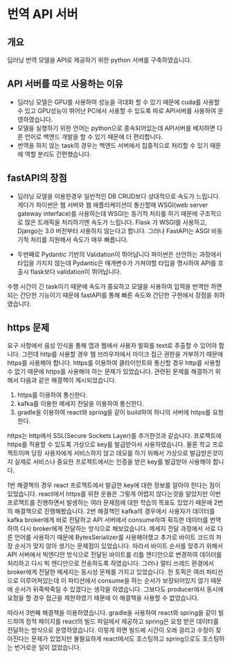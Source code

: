 # 번역 API 서버

## 개요
딥러닝 번역 모델을 API로 제공하기 위한 python 서버를 구축하였습니다.

## API 서버를 따로 사용하는 이유
- 딥러닝 모델은 GPU를 사용하여 성능을 극대화 할 수 있기 때문에 cuda를 사용할 수 있고 GPU성능이 뛰어난 PC에서 사용할 수 있도록 따로 API서버를 사용하여 운영하였습니다.
- 모델을 실행하기 위한 언어는 python으로 종속되어있는데 API서버를 배치하면 다른 언어로 백엔드 개발을 할 수 있기 때문에 더 편리합니다.
- 번역을 하지 않는 task의 경우는 백엔드 서버에서 집중적으로 처리할 수 있기 때문에 역할 분리도 간편했습니다. 

## fastAPI의 장점
- 딥러닝 모델을 이용한경우 일반적인 DB CRUD보다 상대적으로 속도가 느립니다. 게다가 파이썬은 웹 서버와 웹 애플리케이션이 통신할때 WSGI(web server gateway interface)를 사용하는데 WSGI는 동기적 처리를 하기 때문에 구조적으로 많은 트래픽을 처리하기엔 속도가 느립니다. Flask 가 WSGI를 사용하고, Django는 3.0 버전부터 사용하지 않는다고 합니다. 
그러나 FastAPI는 ASGI 비동기적 처리를 지원해서 속도가 매우 빠릅니다.

- 두번째로 Pydantic 기반의 Validation이 뛰어납니다 파이썬은 선언하는 과정에서 타입을 가지지 않는데 Pydantic은 매개변수가 가져야할 타입을 명시하여 API를 호출시 flask보다 validation이 뛰어납니다. 

수행 시간이 긴 task이기 때문에 속도가 중요하고 모델을 사용하여 입력을 번역만 하면 되는 간단한 기능이기 때문에 fastAPI를 통해 빠른 속도와 간단한 구현에서 장점을 취하였습니다. 

## https 문제

요구 사항에서 음성 인식을 통해 앱과 웹에서 사용자 발화를 text로 추출할 수 있어야 합니다. 그런데 http를 사용할 경우 웹 브라우저에서 마이크 접근 권한을 거부하기 때문에 https를 사용해야 합니다. https를 이용하여 클라이언트와 통신할 경우 http를 사용할 수 없기 때문에 https를 사용해야 하는 문제가 있었습니다.
관련된 문제를 해결하기 위해서 다음과 같은 해결책이 제시되었습니다.

1. https를 이용하여 통신한다.
2. kafka를 이용한 메세지 전달을 이용하여 통신한다.
3. gradle을 이용하여 react와 spring을 같이 build하여 하나의 서버에 https를 요청한다.



https는 http에서 SSL(Secure Sockets Layer)를 추가한것과 같습니다. 프로젝트에 https를 적용할 수 있도록 가상으로 key를 발급받아서 사용하였습니다. 물론 학교 프로젝트이며 당장 사용자에게 서비스하지 않고 데모를 하기 위해서 가상으로 발급받은것이지 실제로 서비스나 중요한 프로젝트에서는 인증을 받은 key를 발급받아 사용해야 합니다.

1번 해결책의 경우 react 프로젝트에서 발급한 key에 대한 정보를 알아야 한다는 점이 있었습니다. react에서 https를 위한 운용은 그렇게 어렵지 않다는것을 알았지만 이번 프로젝트를 진행하면서 발생하는 여러 문제점에 대한 학습의 목표도 있었기 때문에 2번의 해결책으로 진행해봤습니다.
2번 해결책인 kafka의 경우에서 사용자가 데이터를 kafka broker에게 바로 전달하고 API 서버에서 consume하여 획득한 데이터를 번역하여 다시 broker에게 전달하는 방식으로 해보았습니다.
메세지 전달 과정에서 서로 다른 언어를 사용하기 때문에 BytesSerializer를 사용해야했고 추가로 바이트 코드의 저장 순서가 맞지 않아 생기는 문제점이 있었습니다. 따라서 바이트 순서를 맞추기 위해서 API 서버에서 빅엔디안 방식으로 전달된 바이트를 리틀 엔디안으로 변경하여 데이터를 처리하고 다시 빅 엔디안으로 전송하도록 하였습니다.
그러나 멀티 쓰레드 환경에서 broker에게 전달한 메세지는 동시성 문제를 가지고 있었습니다. 한 토픽은 여러 파티션으로 이루어져있는데 이 파티션에서 consume을 하는 순서가 보장되어있지 않기 때문에 순서가 뒤죽박죽일 수 있겠다는 생각을 하였습니다. 그보다도 producer에서 동시에 요청을 할 경우 접근을 제한하였기 때문에 이 해결책을 사용할 수 없었습니다.

따라서 3번째 해결책을 이용하였습니다. gradle을 사용하여 react와 spring을 같이 빌드하여 정적 페이지를 react의 빌드 파일에서 제공하고 spring은 요청 받은 데이터를 전달하는 방식으로 운영하였습니다. 이렇게 하면 빌드에 시간이 오래 걸리고 수정이 잦아진다는 문제가 있었지만 불필요하게 react에서도 호스팅하고 spring으로도 호스팅하는 번거로운 일이 없었습니다.

